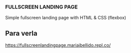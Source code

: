### FULLSCREEN LANDING PAGE 

Simple fullscreen landing page with HTML & CSS (flexbox)

## Para verla 

https://fullscreenlandingpage.mariajbellido.repl.co/

